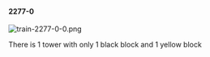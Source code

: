 #### 2277-0
![train-2277-0-0.png](https://github.com/lil-lab/nlvr/raw/master/nlvr/train/images/24/train-2277-0-0.png "train-2277-0-0.png")

There is 1 tower with only 1 black block and 1 yellow block